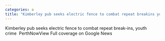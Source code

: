 ```yaml
---
categories: a
title: "Kimberley pub seeks electric fence to combat repeat breakins youth crime  PerthNow"
---
```

Kimberley pub seeks electric fence to combat repeat break-ins, youth crime&nbsp;&nbsp;PerthNowView Full coverage on Google News